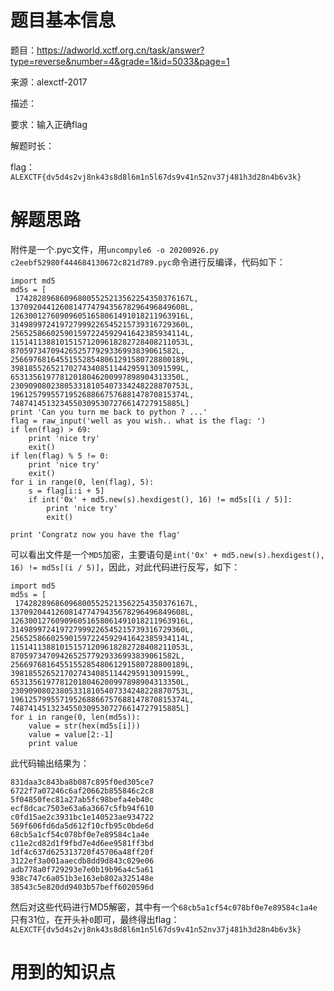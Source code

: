 # 题目基本信息

题目：https://adworld.xctf.org.cn/task/answer?type=reverse&number=4&grade=1&id=5033&page=1

来源：alexctf-2017

描述：

要求：输入正确flag

解题时长：

flag：`ALEXCTF{dv5d4s2vj8nk43s8d8l6m1n5l67ds9v41n52nv37j481h3d28n4b6v3k}`

# 解题思路

附件是一个.pyc文件，用`uncompyle6 -o 20200926.py c2eebf52980f444684130672c821d789.pyc`命令进行反编译，代码如下：

```
import md5
md5s = [
 174282896860968005525213562254350376167L, 137092044126081477479435678296496849608L, 126300127609096051658061491018211963916L, 314989972419727999226545215739316729360L, 256525866025901597224592941642385934114L, 115141138810151571209618282728408211053L, 8705973470942652577929336993839061582L, 256697681645515528548061291580728800189L, 39818552652170274340851144295913091599L, 65313561977812018046200997898904313350L, 230909080238053318105407334248228870753L, 196125799557195268866757688147870815374L, 74874145132345503095307276614727915885L]
print 'Can you turn me back to python ? ...'
flag = raw_input('well as you wish.. what is the flag: ')
if len(flag) > 69:
    print 'nice try'
    exit()
if len(flag) % 5 != 0:
    print 'nice try'
    exit()
for i in range(0, len(flag), 5):
    s = flag[i:i + 5]
    if int('0x' + md5.new(s).hexdigest(), 16) != md5s[(i / 5)]:
        print 'nice try'
        exit()

print 'Congratz now you have the flag'
```

可以看出文件是一个`MD5`加密，主要语句是`int('0x' + md5.new(s).hexdigest(), 16) != md5s[(i / 5)]`，因此，对此代码进行反写，如下：

```
import md5
md5s = [
 174282896860968005525213562254350376167L, 137092044126081477479435678296496849608L, 126300127609096051658061491018211963916L, 314989972419727999226545215739316729360L, 256525866025901597224592941642385934114L, 115141138810151571209618282728408211053L, 8705973470942652577929336993839061582L, 256697681645515528548061291580728800189L, 39818552652170274340851144295913091599L, 65313561977812018046200997898904313350L, 230909080238053318105407334248228870753L, 196125799557195268866757688147870815374L, 74874145132345503095307276614727915885L]
for i in range(0, len(md5s)):
	value = str(hex(md5s[i]))
	value = value[2:-1]
	print value
```

此代码输出结果为：

```
831daa3c843ba8b087c895f0ed305ce7
6722f7a07246c6af20662b855846c2c8
5f04850fec81a27ab5fc98befa4eb40c
ecf8dcac7503e63a6a3667c5fb94f610
c0fd15ae2c3931bc1e140523ae934722
569f606fd6da5d612f10cfb95c0bde6d
68cb5a1cf54c078bf0e7e89584c1a4e
c11e2cd82d1f9fbd7e4d6ee9581ff3bd
1df4c637d625313720f45706a48ff20f
3122ef3a001aaecdb8dd9d843c029e06
adb778a0f729293e7e0b19b96a4c5a61
938c747c6a051b3e163eb802a325148e
38543c5e820dd9403b57beff6020596d
```

然后对这些代码进行MD5解密，其中有一个`68cb5a1cf54c078bf0e7e89584c1a4e`只有31位，在开头补`0`即可，最终得出flag：`ALEXCTF{dv5d4s2vj8nk43s8d8l6m1n5l67ds9v41n52nv37j481h3d28n4b6v3k}`

# 用到的知识点